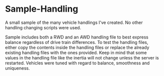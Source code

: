 # Sample-Handling
A small sample of the many vehicle handlings I've created. No other handling changing scripts were used.

Sample includes both a RWD and an AWD handling file to best express balance regardless of drive train differences. To test the handling files, either copy the contents inside the handling files or replace the already existing handling files with the ones provided. Keep in mind that some values in the handling file like the inertia will not change unless the server is restarted. Vehicles were tuned with regard to balance, smoothness and uniqueness. 
